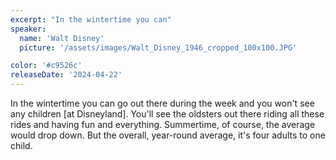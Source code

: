 ```yaml
---
excerpt: "In the wintertime you can"
speaker:
  name: 'Walt Disney'
  picture: '/assets/images/Walt_Disney_1946_cropped_100x100.JPG'

color: '#c9526c'
releaseDate: '2024-04-22'
---
```

In the wintertime you can go out there during the week and you won't see any children [at Disneyland]. You'll see the oldsters out there riding all these rides and having fun and everything. Summertime, of course, the average would drop down. But the overall, year-round average, it's four adults to one child.
